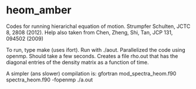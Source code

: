 # heom_amber
Codes for running hierarichal equation of motion. 
Strumpfer Schulten, JCTC 8, 2808 (2012). 
Help also taken from  Chen, Zheng, Shi, Tan, JCP 131, 094502 (2009)

To run, type make (uses ifort). Run with ./aout. Parallelized the code using openmp. Should take a few seconds. Creates a file rho.out that has the diagonal entries of the density matrix as a function of time.

A simpler (ans slower) compilation is:
gfortran mod_spectra_heom.f90 spectra_heom.f90 -fopenmp
./a.out
